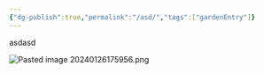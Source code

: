 ```yaml
---
{"dg-publish":true,"permalink":"/asd/","tags":["gardenEntry"]}
---
```



asdasd

![Pasted image 20240126175956.png](/img/user/Pasted%20image%2020240126175956.png)